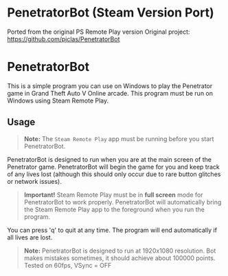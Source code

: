 # PenetratorBot (Steam Version Port)
Ported from the original PS Remote Play version
Original project: https://github.com/pjclas/PenetratorBot

# PenetratorBot
This is a simple program you can use on Windows to play the Penetrator game in Grand Theft Auto V Online arcade.
This program must be run on Windows using Steam Remote Play.

## Usage
> **Note:** The `Steam Remote Play` app must be running before you start PenetratorBot.

PenetratorBot is designed to run when you are at the main screen of the Penetrator game.  PenetratorBot will begin the game for you and keep track of any lives lost (although this should only occur due to rare button glitches or network issues).
> **Important!** Steam Remote Play must be in **full screen** mode for PenetratorBot to work properly.  PenetratorBot will automatically bring the Steam Remote Play app to the foreground when you run the program.

You can press 'q' to quit at any time.
The program will end automatically if all lives are lost.

> **Note:** PenetratorBot is designed to run at 1920x1080 resolution. Bot makes mistakes sometimes, it should achieve about 100000 points. Tested on 60fps, VSync = OFF
